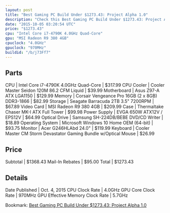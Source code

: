 ```yaml
---
layout: post
title: "Best Gaming PC Build Under $1273.43: Project Alpha 1.0"
description: "Check this Best Gaming PC Build Under $1273.43: Project Alpha 1.0. CPU: Intel Core i7-4790K 4.0GHz Quad-Core, CPU Cooler: Cooler Master Seidon 120M 86.2 CFM Liquid, Mother"
date: "2015-10-05 03:20:54 UTC"
price: "$1273.43"
cpu: "Intel Core i7-4790K 4.0GHz Quad-Core"
gpu: "MSI Radeon R9 380 4GB"
cpuclock: "4.0GHz"
gpuclock: "970MHz"
buildid: "/b/j73Ff7"
---
```


## Parts

CPU | Intel Core i7-4790K 4.0GHz Quad-Core | $317.99
CPU Cooler | Cooler Master Seidon 120M 86.2 CFM Liquid | $39.99
Motherboard | Asus Z97-A ATX LGA1150 | $129.99
Memory | Corsair Vengeance Pro 16GB (2 x 8GB) DDR3-1866 | $82.99
Storage | Seagate Barracuda 2TB 3.5" 7200RPM | $67.89
Video Card | MSI Radeon R9 380 4GB | $209.99
Case | Thermaltake Chaser MK-I ATX Full Tower | $99.98
Power Supply | EVGA 650W ATX12V / EPS12V | $64.99
Optical Drive | Samsung SH-224DB/BEBE DVD/CD Writer | $18.89
Operating System | Microsoft Windows 10 Home OEM (64-bit) | $93.75
Monitor | Acer G246HLAbd 24.0" | $119.99
Keyboard | Cooler Master CM Storm Devastator Gaming Bundle w/Optical Mouse | $26.99

## Price

Subtotal | $1368.43
Mail-In Rebates | $95.00
Total | $1273.43

## Details

Date Published | Oct. 4, 2015
CPU Clock Rate | 4.0GHz
GPU Core Clock Rate | 970MHz
GPU Effective Memory Clock Rate | 5.7GHz

Bookmark: [Best Gaming PC Build Under $1273.43: Project Alpha 1.0](http://pcbuilders.github.io/2015/10/05/best-gaming-pc-build-under-1273-dollars-dot-43-project-alpha-1-dot-0/)
